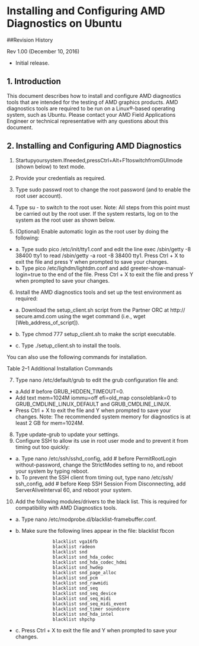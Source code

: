 # Installing and Configuring AMD Diagnostics on Ubuntu

##Revision History

Rev 1.00 (December 10, 2016)

* Initial release.

## 1. Introduction
This document describes how to install and configure AMD diagnostics tools that are intended for the testing of AMD graphics products. AMD diagnostics tools are required to be run on a Linux®-based operating system, such as Ubuntu.
Please contact your AMD Field Applications Engineer or technical representative with any questions about this document.

## 2. Installing and Configuring AMD Diagnostics
1. Startupyoursystem.Ifneeded,pressCtrl+Alt+F1toswitchfromGUImode (shown below) to text mode.

2. Provide your credentials as required.

3. Type sudo passwd root to change the root password (and to enable the root user account).

4. Type su - to switch to the root user.
	Note: All steps from this point must be carried out by the root user. If the
system restarts, log on to the system as the root user as shown below.

5. (Optional) Enable automatic login as the root user by doing the following:
  * a. Type sudo pico /etc/init/tty1.conf and edit the line exec /sbin/getty -8
38400 tty1 to read /sbin/getty -a root -8 38400 tty1.
Press Ctrl + X to exit the file and press Y when prompted to save your
changes.
  * b. Type pico /etc/lighdm/lightdm.conf and add greeter-show-manual-
login=true to the end of the file.
Press Ctrl + X to exit the file and press Y when prompted to save your
changes.

6. Install the AMD diagnostics tools and set up the test environment as required:
  * a. Download the setup_client.sh script from the Partner ORC at http:// secure.amd.com using the wget command (i.e., wget [Web_address_of_script]).
  
  * b. Type chmod 777 setup_client.sh to make the script executable.

  * c. Type ./setup_client.sh to install the tools.

  You can also use the following commands for installation.
  
  Table 2–1 Additional Installation Commands
  
  
7. Type nano /etc/default/grub to edit the grub configuration file and:
       
  * a.Add # before GRUB_HIDDEN_TIMEOUT=0.
  * Add text mem=1024M iommu=off efi=old_map consoleblank=0 to GRUB_CMDLINE_LINUX_DEFAULT and GRUB_CMDLINE_LINUX. 
  * Press Ctrl + X to exit the file and Y when prompted to save your changes.
  Note: The recommended system memory for diagnostics is at least 2 GB for mem=1024M.
8. Type update-grub to update your settings.
9. Configure SSH to allow its use in root user mode and to prevent it from timing out too quickly:
  * a. Type nano /etc/ssh/sshd_config, add # before PermitRootLogin without-password, change the StrictModes setting to no, and reboot your system by typing reboot.
  * b. To prevent the SSH client from timing out, type nano /etc/ssh/ ssh_config, add # before Keep SSH Session From Disconnecting, add ServerAliveInterval 60, and reboot your system.

10. Add the following modules/drivers to the black list. This is required for compatibility with AMD Diagnostics tools.
  * a. Type nano /etc/modprobe.d/blacklist-framebuffer.conf.
  * b. Make sure the following lines appear in the file:
  blacklist fbcon
  
                      blacklist vga16fb
                      blacklist radeon
                      blacklist snd
                      blacklist snd_hda_codec
                      blacklist snd_hda_codec_hdmi
                      blacklist snd_hwdep
                      blacklist snd_page_alloc
                      blacklist snd_pcm
                      blacklist snd_rawmidi
                      blacklist snd_seq
                      blacklist snd_seq_device
                      blacklist snd_seq_midi
                      blacklist snd_seq_midi_event
                      blacklist snd_timer soundcore
                      blacklist snd_hda_intel
                      blacklist shpchp
                      
   * c. Press Ctrl + X to exit the file and Y when prompted to save your changes.
  
  

  
